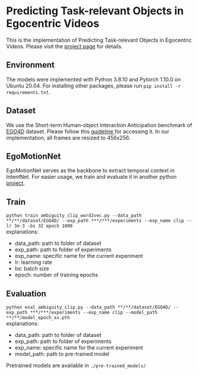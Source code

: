 # Predicting Task-relevant Objects in Egocentric Videos

This is the implementation of Predicting Task-relevant Objects in Egocentric Videos. 
Please visit the <a href="https://luohwu.github.io/">project page</a> for details.

## Environment
The models were implemented with Python 3.8.10 and Pytorch 1.10.0 on Ubuntu 20.04. For installing
other packages, please run `pip install -r requirements.txt`.



## Dataset
We use the Short-term Human-object Interaction Anticipation benchmark of
<a href="https://ego4d-data.org/#download">EGO4D</a> dataset. Please follow
this <a href="https://ego4d-data.org/docs/start-here/"> guideline </a> 
for accessing it. In our implementation, all frames are resized to 456x256.

## EgoMotionNet 
EgoMotionNet serves as the backbone to extract temporal context in 
IntentNet. 
For easier usage, we train and evaluate it in another python 
<a href="https://github.com/luohwu/EgoMotionNet">project</a>.
## Train
``python train_ambiguity_clip_word2vec.py --data_path **/**/dataset/EGO4D/ --exp_path ***/***/experiments
--exp_name clip --lr 3e-3 -bs 32 epoch 1000``
<br>
explanations:
<ul>
<li>data_path: path to folder of dataset</li>
<li>exp_path: path to folder of experiments</li>
<li>exp_name: specific name for the current experiment</li>
<li>lr: learning rate</li>
<li>bs: batch size</li>
<li>epoch: number of training epochs</li>
</ul>


## Evaluation
``python eval_ambiguity_clip.py --data_path **/**/dataset/EGO4D/ --exp_path ***/***/experiments
--exp_name clip --model_path **/**/model_epoch_xx.pth``
<br>
explanations:
<ul>
<li>data_path: path to folder of dataset</li>
<li>exp_path: path to folder of experiments</li>
<li>exp_name: specific name for the current experiment</li>
<li>model_path: path to pre-trained model</li>
</ul>

Pretrained models are available in `./pre-trained_models/`
